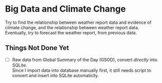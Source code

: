 # Big Data and Climate Change
Try to find the relationship between weather report data and evidence of climate change, and the relationship between weather report data.
Eventually, try to forecast the weather report, from previous data.

## Things Not Done Yet
- [ ] Raw data from Global Summary of the Day (GSOD), convert _directly_ into SQLite.</br>
Since I import data into database manually first, it still needs script to convert and insert into SQLite automaticlly.
